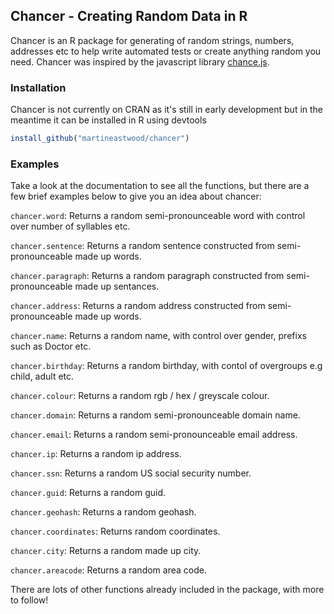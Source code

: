 ## Chancer - Creating Random Data in R

Chancer is an R package for generating of random strings, numbers, addresses etc to help write automated tests or create anything random you need. Chancer was inspired by the javascript library [chance.js](http://chancejs.com).

### Installation
Chancer is not currently on CRAN as it's still in early development but in the meantime it can be installed in R using devtools

```R
install_github("martineastwood/chancer")
```

### Examples

Take a look at the documentation to see all the functions, but there are a few brief examples below to give you an idea about chancer:

`chancer.word`: Returns a random semi-pronounceable word with control over number of syllables etc.

`chancer.sentence`: Returns a random sentence constructed from semi-pronounceable made up words.

`chancer.paragraph`: Returns a random paragraph constructed from semi-pronounceable made up sentances.

`chancer.address`: Returns a random address constructed from semi-pronounceable made up words.

`chancer.name`: Returns a random name, with control over gender, prefixs such as Doctor etc.

`chancer.birthday`: Returns a random birthday, with contol of overgroups e.g child, adult etc.

`chancer.colour`: Returns a random rgb / hex / greyscale colour.

`chancer.domain`: Returns a random semi-pronounceable domain name.

`chancer.email`: Returns a random semi-pronounceable email address.

`chancer.ip`: Returns a random ip address.

`chancer.ssn`: Returns a random US social security number.

`chancer.guid`: Returns a random guid.

`chancer.geohash`: Returns a random geohash.

`chancer.coordinates`: Returns random coordinates.

`chancer.city`: Returns a random made up city.

`chancer.areacode`: Returns a random area code.

There are lots of other functions already included in the package, with more to follow! 